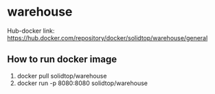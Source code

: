# warehouse

Hub-docker link: https://hub.docker.com/repository/docker/solidtop/warehouse/general

## How to run docker image
1. docker pull solidtop/warehouse
2. docker run -p 8080:8080 solidtop/warehouse
